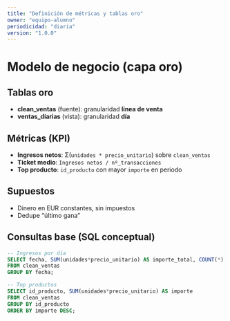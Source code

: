 ```yaml
---
title: "Definición de métricas y tablas oro"
owner: "equipo-alumno"
periodicidad: "diaria"
version: "1.0.0"
---
```


# Modelo de negocio (capa oro)

## Tablas oro
- **clean_ventas** (fuente): granularidad **línea de venta**
- **ventas_diarias** (vista): granularidad **día**

## Métricas (KPI)
- **Ingresos netos**: Σ(`unidades * precio_unitario`) sobre `clean_ventas`
- **Ticket medio**: `Ingresos netos / nº_transacciones`
- **Top producto**: `id_producto` con mayor `importe` en periodo

## Supuestos
- Dinero en EUR constantes, sin impuestos
- Dedupe “último gana”

## Consultas base (SQL conceptual)
```sql
-- Ingresos por día
SELECT fecha, SUM(unidades*precio_unitario) AS importe_total, COUNT(*) AS lineas
FROM clean_ventas
GROUP BY fecha;

-- Top productos
SELECT id_producto, SUM(unidades*precio_unitario) AS importe
FROM clean_ventas
GROUP BY id_producto
ORDER BY importe DESC;
```
